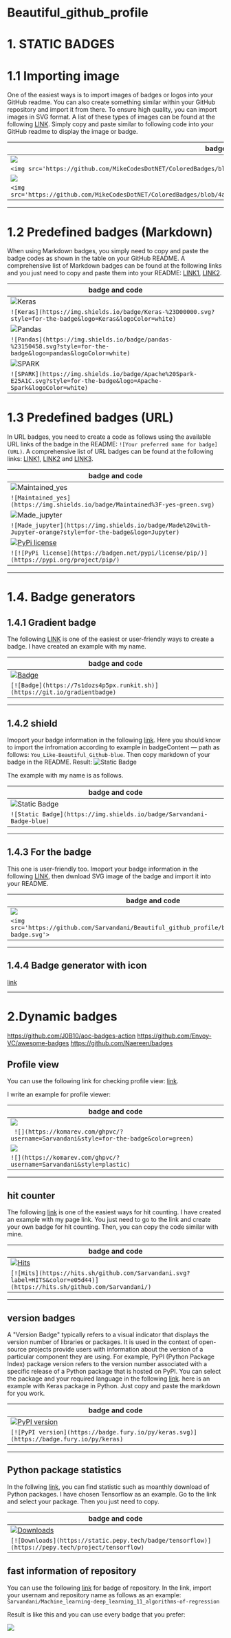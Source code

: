 # Beautiful_github_profile

# 1. STATIC BADGES
# 1.1 Importing image
One of the easiest ways is to import images of badges or logos into your GitHub readme. You can also create something similar within your GitHub repository and import it from there. To ensure high quality, you can import images in SVG format. A list of these types of images can be found at the following [LINK](https://github.com/MikeCodesDotNET/ColoredBadges#). Simply copy and paste similar to following code into your GitHub readme to display the image or badge.

| **badge and code** |
| --------------- | 
| <img src='https://github.com/MikeCodesDotNET/ColoredBadges/blob/master/svg/dev/services/google_cloud_platform.svg' >| 
`<img src='https://github.com/MikeCodesDotNET/ColoredBadges/blob/master/svg/dev/services/google_cloud_platform.svg'>` |
<img src='https://github.com/MikeCodesDotNET/ColoredBadges/blob/4a38660afb7be89a6032218589b4454a1285c7f8/svg/dev/tools/docker.svg' >| 
`<img src='https://github.com/MikeCodesDotNET/ColoredBadges/blob/4a38660afb7be89a6032218589b4454a1285c7f8/svg/dev/tools/docker.svg'>` |


------------------------

# 1.2 Predefined badges (Markdown)
When using Markdown badges, you simply need to copy and paste the badge codes as shown in the table on your GitHub README. A comprehensive list of Markdown badges can be found at the following links and you just need to copy and paste them into your README: [LINK1](https://github.com/Ileriayo/markdown-badges), [LINK2](https://github.com/Naereen/badges).

| **badge and code** |
| --------------- | 
|![Keras](https://img.shields.io/badge/Keras-%23D00000.svg?style=for-the-badge&logo=Keras&logoColor=white)| 
`![Keras](https://img.shields.io/badge/Keras-%23D00000.svg?style=for-the-badge&logo=Keras&logoColor=white)` |
|![Pandas](https://img.shields.io/badge/pandas-%23150458.svg?style=for-the-badge&logo=pandas&logoColor=white)| 
`![Pandas](https://img.shields.io/badge/pandas-%23150458.svg?style=for-the-badge&logo=pandas&logoColor=white)`|
|![SPARK](https://img.shields.io/badge/Apache%20Spark-E25A1C.svg?style=for-the-badge&logo=Apache-Spark&logoColor=white)| 
`![SPARK](https://img.shields.io/badge/Apache%20Spark-E25A1C.svg?style=for-the-badge&logo=Apache-Spark&logoColor=white)`|

# 1.3 Predefined badges (URL)
In URL badges, you need to create a code as follows using the available URL links of the badge in the README:
`![Your preferred name for badge](URL)`. A comprehensive list of URL badges can be found at the following links: [LINK1](https://github.com/alexandresanlim/Badges4-README.md-Profile), [LINK2](https://github.com/Envoy-VC/awesome-badges) and  [LINK3](https://home.aveek.io/GitHub-Profile-Badges/). 


| **badge and code** |
| --------------- | 
|![Maintained_yes](https://img.shields.io/badge/Maintained%3F-yes-green.svg)| 
`![Maintained_yes](https://img.shields.io/badge/Maintained%3F-yes-green.svg)` |
|![Made_jupyter](https://img.shields.io/badge/Made%20with-Jupyter-orange?style=for-the-badge&logo=Jupyter)| 
`![Made_jupyter](https://img.shields.io/badge/Made%20with-Jupyter-orange?style=for-the-badge&logo=Jupyter)`|
[![PyPi license](https://badgen.net/pypi/license/pip/)](https://pypi.org/project/pip/)| 
`![![PyPi license](https://badgen.net/pypi/license/pip/)](https://pypi.org/project/pip/)`|

-------------
# 1.4. Badge generators

## 1.4.1 Gradient badge
The following [LINK](https://bokub.github.io/gradient-badge/) is one of the easiest or user-friendly ways to create a badge. I have created an example with my name.


| **badge and code** |
| --------------- | 
| [![Badge](https://7s1dozs4p5px.runkit.sh)](https://git.io/gradientbadge)| 
`[![Badge](https://7s1dozs4p5px.runkit.sh)](https://git.io/gradientbadge)` |

-------------------------

##  1.4.2 shield

Imoport your badge information in the following [link](https://shields.io/badges). Here you should know to import the infromation according to example in badgeContent — path as follows:  `You_Like-Beautiful_Github-blue`. Then copy markdown of your badge in the README.
Result:
![Static Badge](https://img.shields.io/badge/You_Like-Beautiful_Github-blue)

The example with my name is as follows.

| **badge and code** |
| --------------- | 
|![Static Badge](https://img.shields.io/badge/Sarvandani-Badge-blue)| 
`![Static Badge](https://img.shields.io/badge/Sarvandani-Badge-blue)`|

-----------------
##  1.4.3 For the badge
This one is user-friendly too. Imoport your badge information in the following [LINK](https://forthebadge.com/#/generator), then dwnload SVG image of the badge and import it into your README.

| **badge and code** |
| --------------- | 
|<img src='https://github.com/Sarvandani/Beautiful_github_profile/blob/main/sarvandani-badge.svg'>| 
`<img src='https://github.com/Sarvandani/Beautiful_github_profile/blob/main/sarvandani-badge.svg'>`|

--------------------------

## 1.4.4 Badge generator with icon

[link](https://github.com/DenverCoder1/custom-icon-badges)

----------------

# 2.Dynamic badges

https://github.com/J0B10/aoc-badges-action
https://github.com/Envoy-VC/awesome-badges
https://github.com/Naereen/badges




## Profile view

You can use the following link for checking profile view: [link](https://github.com/antonkomarev/github-profile-views-counter).

I write an example for profile viewer:

| **badge and code** |
| --------------- | 
| ![](https://komarev.com/ghpvc/?username=Sarvandani&style=for-the-badge&color=green)| 
` ![](https://komarev.com/ghpvc/?username=Sarvandani&style=for-the-badge&color=green)`|
|![](https://komarev.com/ghpvc/?username=Sarvandani&style=fplastic)| 
`![](https://komarev.com/ghpvc/?username=Sarvandani&style=plastic)`|

----------------------------------

##  hit counter

The following [link](https://hits.sh/) is one of the easiest ways for hit counting. I have created an example with my page link. You just need to go to the link and create your own badge for hit counting. Then, you can copy the code similar with mine.

| **badge and code** |
| --------------- | 
|[![Hits](https://hits.sh/github.com/Sarvandani.svg?label=HITS&color=e05d44)](https://hits.sh/github.com/Sarvandani/)| 
`[![Hits](https://hits.sh/github.com/Sarvandani.svg?label=HITS&color=e05d44)](https://hits.sh/github.com/Sarvandani/)`|

------------------------
##  version badges

A "Version Badge" typically refers to a visual indicator  that displays the version number of libraries or packages. It is used in the context of open-source projects provide users with information about the version of a particular component they are using. For example, PyPI (Python Package Index) package version refers to the version number associated with a specific release of a Python package that is hosted on PyPI.
You can select the package and your required language in the following [link](https://badge.fury.io/). 
here is an example with Keras package in Python. Just copy and paste the markdown for you work.


| **badge and code** |
| --------------- | 
|[![PyPI version](https://badge.fury.io/py/keras.svg)](https://badge.fury.io/py/keras)| 
`[![PyPI version](https://badge.fury.io/py/keras.svg)](https://badge.fury.io/py/keras)`|

------------------------

## Python package statistics

In the follwing [link](https://pepy.tech/), you can find statistic such as moanthly download of Python packages. 
I have chosen Tensorflow as an example. Go to the link and select your package. Then you just need to copy.

| **badge and code** |
| --------------- | 
|[![Downloads](https://static.pepy.tech/badge/tensorflow)](https://pepy.tech/project/tensorflow)| 
`[![Downloads](https://static.pepy.tech/badge/tensorflow)](https://pepy.tech/project/tensorflow)`|

## fast information of repository

You can use the following [link](https://github-badges.netlify.app/) for badge of repository.
In the link, import your usernam and repository name as follows as an example: 
`Sarvandani/Machine_learning-deep_learning_11_algorithms-of-regression`

Result is like this and you can use every badge that you prefer:


<img src='https://github.com/Sarvandani/Beautiful_github_profile/blob/main/repo_info.png' >


